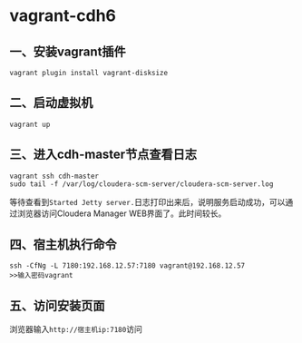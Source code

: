 # vagrant-cdh6

## 一、安装vagrant插件
```shell
vagrant plugin install vagrant-disksize
```

## 二、启动虚拟机
```shell
vagrant up
```

## 三、进入cdh-master节点查看日志
```shell
vagrant ssh cdh-master
sudo tail -f /var/log/cloudera-scm-server/cloudera-scm-server.log
```
等待查看到```Started Jetty server.```日志打印出来后，说明服务启动成功，可以通过浏览器访问Cloudera Manager WEB界面了。此时间较长。

## 四、宿主机执行命令
```shell
ssh -CfNg -L 7180:192.168.12.57:7180 vagrant@192.168.12.57
>>输入密码vagrant
```

## 五、访问安装页面

浏览器输入```http://宿主机ip:7180```访问